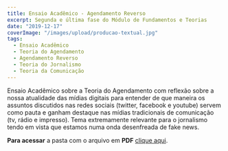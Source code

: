 ```yaml
---
title: Ensaio Acadêmico - Agendamento Reverso
excerpt: Segunda e última fase do Módulo de Fundamentos e Teorias
date: "2019-12-17"
coverImage: "/images/upload/producao-textual.jpg"
tags:
  - Ensaio Acadêmico
  - Teoria do Agendamento
  - Agendamento Reverso
  - Teoria do Jornalismo
  - Teoria da Comunicação
---
```


Ensaio Acadêmico sobre a Teoria do Agendamento com reflexão sobre a nossa atualidade das mídias digitais para entender de que maneira os assuntos discutidos nas redes sociais (twitter, facebook e youtube) servem como pauta e ganham destaque nas mídias tradicionais de comunicação (tv, rádio e impresso). Tema extremamente relevante para o jornalismo tendo em vista que estamos numa onda desenfreada de fake news.

**Para acessar** a pasta com o arquivo em **PDF** [clique aqui](https://drive.google.com/file/d/1_orSdz8BLByutW5LR75LJp-PtxyBHTll/view).
